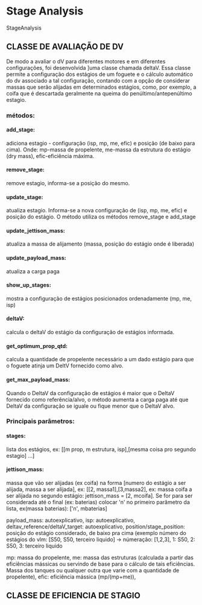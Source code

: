 # Stage Analysis
StageAnalysis

## CLASSE DE AVALIAÇÃO DE DV

De modo a avaliar o dV para diferentes motores e em diferentes configurações, foi desenvolvida
]uma classe chamada deltaV. Essa classe permite a configuração dos estágios de um foguete e o 
cálculo automático do dv associado a tal configuração, contando com a opção de considerar massas
que serão alijadas em determinados estágios, como, por exemplo, a coifa que é descartada 
geralmente na queima do penúltimo/antepenúltimo estagio.

### métodos:
#### add_stage:
adiciona estagio - configuração (isp, mp, me, efic) e posição (de baixo para cima).
Onde: mp-massa de propelente, me-massa da estrutura do estágio (dry mass), efic-eficiência máxima.

#### remove_stage:
remove estagio, informa-se a posição do mesmo.

#### update_stage: 
atualiza estagio. Informa-se a nova configuração de (isp, mp, me, efic) e 
posição do estágio. O método utiliza os métodos remove_stage e add_stage

#### update_jettison_mass: 
atualiza a massa de alijamento (massa, posição do estágio onde é liberada)

#### update_payload_mass:
atualiza a carga paga

#### show_up_stages: 
mostra a configuração de estágios posicionados ordenadamente (mp, me, isp)

#### deltaV: 
calcula o deltaV do estágio da configuração de estágios informada.

#### get_optimum_prop_qtd: 
calcula a quantidade de propelente necessário a um dado estágio para que
o foguete atinja um DeltV fornecido como alvo.

#### get_max_payload_mass: 
Quando o DeltaV da configuração de estágios é maior que o DeltaV 
fornecido como referência/alvo, o método aumenta a carga paga até que DeltaV da
configuração se iguale ou fique menor que o DeltaV alvo.

### Principais parâmetros:

#### stages: 
lista dos estágios, ex: [[m prop, m estrutura, isp],[mesma coisa pro segundo estagio] ...]

#### jettison_mass: 
massa que vão ser alijadas (ex coifa) na forma 
[numero do estágio a ser alijada, massa a ser alijada], ex: [[2, massa1],[3,massa2], 
ex: massa coifa a ser alijada no segundo estágio: jettison_mass = [2, mcoifa]. 
Se for para ser considerada até o final (ex: baterias) colocar 'n' 
no primeiro parâmetro da lista, ex(massa baterias): ['n', mbaterias]

payload_mass: autoexplicativo, isp: autoexplicativo, deltav_reference/deltaV_target: autoexplicativo, 
position/stage_position: posição do estágio considerado, 
de baixo pra cima (exemplo número do estágios do vlm: 
[S50, S50, terceiro liquido] -> númeração: [1,2,3], 1: S50, 2: S50, 3: terceiro liquido

mp: massa do propelente, me: massa das estruturas (calculada a partir das 
eficiências mássicas ou servindo de base para o cálculo de tais eficiências. 
Massa dos tanques ou qualquer outra que varie com a quantidade de propelente),
efic: eficiência mássica (mp/(mp+me)),

## CLASSE DE EFICIENCIA DE STAGIO


